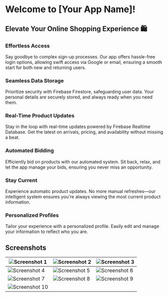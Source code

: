 # Welcome to [Your App Name]!

## Elevate Your Online Shopping Experience 🛍️

### Effortless Access
Say goodbye to complex sign-up processes. Our app offers hassle-free login options, allowing swift access via Google or email, ensuring a smooth start for both new and returning users.

### Seamless Data Storage
Prioritize security with Firebase Firestore, safeguarding user data. Your personal details are securely stored, and always ready when you need them.

### Real-Time Product Updates
Stay in the loop with real-time updates powered by Firebase Realtime Database. Get the latest on arrivals, pricing, and availability without missing a beat.

### Automated Bidding
Efficiently bid on products with our automated system. Sit back, relax, and let the app manage your bids, ensuring you never miss an opportunity.

### Stay Current
Experience automatic product updates. No more manual refreshes—our intelligent system ensures you're always viewing the most current product information.

### Personalized Profiles
Tailor your experience with a personalized profile. Easily edit and manage your information to reflect who you are.

## Screenshots

| ![Screenshot 1](https://github.com/MehadiReaz/ecommerce_app/assets/65062761/4bc7184e-b060-48b6-a558-98757f2311d9) | ![Screenshot 2](https://github.com/MehadiReaz/ecommerce_app/assets/65062761/db6e503a-dc17-4b18-b316-6af99241fb5c) | ![Screenshot 3](https://github.com/MehadiReaz/ecommerce_app/assets/65062761/e5f86cb3-d660-40b5-8ce1-a7d191e6404e) |
| --- | --- | --- |
| ![Screenshot 4](https://github.com/MehadiReaz/ecommerce_app/assets/65062761/4f5ae1d7-e82d-49eb-ae87-276b2450b473) | ![Screenshot 5](https://github.com/MehadiReaz/ecommerce_app/assets/65062761/5d03b0ba-7e83-4c34-82b1-54f6979aaffa) | ![Screenshot 6](https://github.com/MehadiReaz/ecommerce_app/assets/65062761/1ab9ec95-4a19-457b-8f0f-3fa31cb102f5) |
| ![Screenshot 7](https://github.com/MehadiReaz/ecommerce_app/assets/65062761/29f5c278-5d26-465c-96fb-8b63dd2361a0) | ![Screenshot 8](https://github.com/MehadiReaz/ecommerce_app/assets/65062761/afb3dd29-272f-438f-a212-e103771a45e2) | ![Screenshot 9](https://github.com/MehadiReaz/ecommerce_app/assets/65062761/8b5663b2-5b11-4363-a4b1-8eab81725f2d) |
| ![Screenshot 10](https://github.com/MehadiReaz/ecommerce_app/assets/65062761/eabd5af7-2569-4d6f-b6c9-fef71ccd4c5f) |

